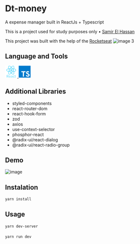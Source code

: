 # Dt-money

A expense manager built in ReactJs + Typescript

This is a project used for study purposes only • [Samir El Hassan](https://github.com/samirelhassann)

This project was built with the help of the [Rocketseat](https://www.rocketseat.com.br/) ![image 3](https://user-images.githubusercontent.com/91634008/206936638-05d22d2f-4c3a-4f45-861f-ff6fe1db990d.png)


## Language and Tools

<p align="left"> <a href="https://reactjs.org/" target="_blank" rel="noreferrer"> <img src="https://raw.githubusercontent.com/devicons/devicon/master/icons/react/react-original-wordmark.svg" alt="react" width="40" height="40"/> </a> <a href="https://www.typescriptlang.org/" target="_blank" rel="noreferrer"> <img src="https://raw.githubusercontent.com/devicons/devicon/master/icons/typescript/typescript-original.svg" alt="typescript" width="40" height="40"/> </a> </p>

## Additional Libraries

- styled-components
- react-router-dom
- react-hook-form
- zod
- axios
- use-context-selector
- phosphor-react
- @radix-ui/react-dialog
- @radix-ui/react-radio-group


## Demo

![image](https://user-images.githubusercontent.com/91634008/218637408-da8ed4e8-3cb7-46fb-9d33-1019f6638d21.png)


## Instalation

```bash
yarn install
```

## Usage

```bash
yarn dev-server

yarn run dev
```
